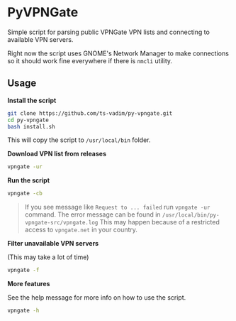 # PyVPNGate

Simple script for parsing public VPNGate VPN lists and connecting to available VPN servers.

Right now the script uses GNOME's Network Manager to make connections so 
it should work fine everywhere if there is `nmcli` utility.

## Usage

**Install the script**

```bash
git clone https://github.com/ts-vadim/py-vpngate.git
cd py-vpngate
bash install.sh
```

This will copy the script to `/usr/local/bin` folder.

**Download VPN list from releases**
```bash
vpngate -ur
```

**Run the script**
```bash
vpngate -cb
```

> If you see message like `Request to ... failed` run `vpngate -ur` command.
> The error message can be found in `/usr/local/bin/py-vpngate-src/vpngate.log`
> This may happen because of a restricted access to `vpngate.net` in your country.


**Filter unavailable VPN servers**

(This may take a lot of time)

```bash
vpngate -f
```

**More features**

See the help message for more info on how to use the script.
```bash
vpngate -h
```
